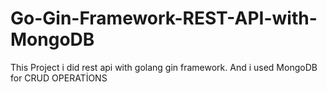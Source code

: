 # Go-Gin-Framework-REST-API-with-MongoDB
This Project i did rest api with golang gin framework.
And i used MongoDB for CRUD OPERATİONS
